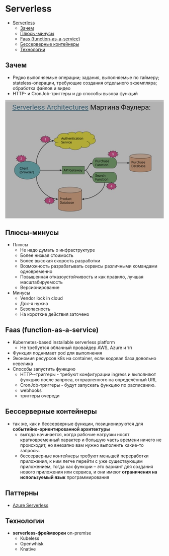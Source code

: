 # Serverless

- [Serverless](#serverless)
	- [Зачем](#зачем)
	- [Плюсы-минусы](#плюсы-минусы)
	- [Faas (function-as-a-service)](#faas-function-as-a-service)
	- [Бессерверные контейнеры](#бессерверные-контейнеры)
	- [Технологии](#технологии)

## Зачем

- Редко выполняемые операции; задания, выполняемые по таймеру; stateless-операции, требующие создания отдельного экземпляра; обработка файлов и видео
- HTTP- и CronJob-триггеры и др способы вызова функций

![arch](../../img/arch/serverless.jpg)

## Плюсы-минусы

- Плюсы
  - Не надо думать о инфраструктуре
  - Более низкая стоимость
  - Более высокая скорость разработки
  - Возможность разрабатывать сервисы различными командами одновременно
  - Повышенная отказоустойчивость и как правило, лучшая масштабируемость
  - Версионирование
- Минусы
  - Vendor lock in cloud
  - Док-я нужна
  - Безопасность
  - На короткие действия заточено

## Faas (function-as-a-service)

- Kubernetes-based installable serverless platform
  - Не требуется облачный провайдер AWS, Azure и тп
- Функция поднимает pod для выполнения
- Экономия ресурсов k8s на container, если кодовая база довольно невелика
- Способы запустить функцию
  - HTTP--триггеры - требуют конфигурации ingress и выполняют функцию после запроса, отправленного на определённый URL
  - CronJob-триггеры - будут запускать функцию по расписанию.
  - webhooks
  - триггеры очереди

## Бессерверные контейнеры

- так же, как и бессерверные функции, позиционируются для __событийно-ориентированной архитектуры__
  - выгода начинается, когда рабочие нагрузки носят кратковременный характер и большую часть времени ничего не происходит, но внезапно вам нужно выполнить какие-то запросы.
  - бессерверные контейнеры требуют меньшей переработки приложения, к ним легче перейти с уже существующим приложением, тогда как функции – это вариант для создания нового приложения или сервиса, и они имеют __ограничения на используемый язык__ программирования

## Паттерны

- [Azure Serverless](https://learn.microsoft.com/ru-ru/azure/architecture/reference-architectures/serverless/web-app)

## Технологии

- __serverless-фреймворки__ on-premise
  - Kubeless
  - Openwhisk
  - Knative
